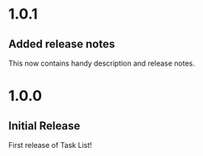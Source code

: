 # 1.0.1
## Added release notes
This now contains handy description and release notes.

# 1.0.0
## Initial Release
First release of Task List!
